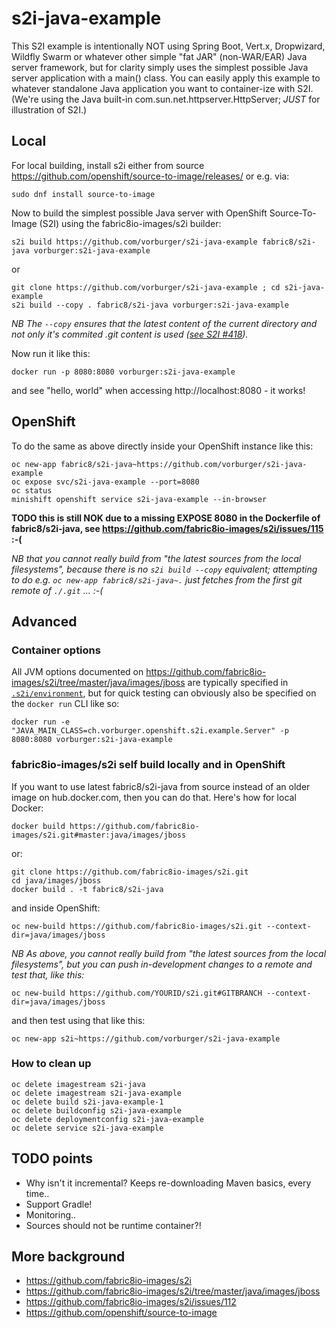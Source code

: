 # s2i-java-example

This S2I example is intentionally NOT using Spring Boot, Vert.x, Dropwizard, Wildfly Swarm or whatever other simple "fat JAR" (non-WAR/EAR) Java
server framework, but for clarity simply uses the simplest possible Java server application with a main() class.  You can easily apply this example to whatever standalone Java application you want to container-ize with S2I.  (We're using the Java built-in com.sun.net.httpserver.HttpServer; *JUST* for illustration of S2I.)


## Local

For local building, install s2i either from source https://github.com/openshift/source-to-image/releases/ or e.g. via:

    sudo dnf install source-to-image

Now to build the simplest possible Java server with OpenShift Source-To-Image (S2I) using the fabric8io-images/s2i builder:

    s2i build https://github.com/vorburger/s2i-java-example fabric8/s2i-java vorburger:s2i-java-example

or

    git clone https://github.com/vorburger/s2i-java-example ; cd s2i-java-example
    s2i build --copy . fabric8/s2i-java vorburger:s2i-java-example

_NB The `--copy` ensures that the latest content of the current directory and not only it's commited .git content is used ([see S2I #418](https://github.com/openshift/source-to-image/issues/418))._

Now run it like this:

    docker run -p 8080:8080 vorburger:s2i-java-example

and see "hello, world" when accessing http://localhost:8080 - it works!


## OpenShift

To do the same as above directly inside your OpenShift instance like this:

    oc new-app fabric8/s2i-java~https://github.com/vorburger/s2i-java-example
    oc expose svc/s2i-java-example --port=8080
    oc status
    minishift openshift service s2i-java-example --in-browser

**TODO this is still NOK due to a missing EXPOSE 8080 in the Dockerfile of fabric8/s2i-java, see https://github.com/fabric8io-images/s2i/issues/115 :-(**

_NB that you cannot really build from "the latest sources from the local filesystems", because there is no `s2i build --copy` equivalent; attempting to do e.g. `oc new-app fabric8/s2i-java~.` just fetches from the first git remote of `./.git` ... :-(_


## Advanced

### Container options

All JVM options documented on https://github.com/fabric8io-images/s2i/tree/master/java/images/jboss
are typically specified in [`.s2i/environment`](.s2i/environment), but  for quick testing can obviously also be specified on the `docker run` CLI like so:

    docker run -e "JAVA_MAIN_CLASS=ch.vorburger.openshift.s2i.example.Server" -p 8080:8080 vorburger:s2i-java-example


### fabric8io-images/s2i self build locally and in OpenShift

If you want to use latest fabric8/s2i-java from source instead of an older image on hub.docker.com, then you can do that.  Here's how for local Docker:

    docker build https://github.com/fabric8io-images/s2i.git#master:java/images/jboss

or:

    git clone https://github.com/fabric8io-images/s2i.git
    cd java/images/jboss
    docker build . -t fabric8/s2i-java

and inside OpenShift:

    oc new-build https://github.com/fabric8io-images/s2i.git --context-dir=java/images/jboss

_NB As above, you cannot really build from "the latest sources from the local filesystems", but you can push in-development changes to a remote and test that, like this:_

    oc new-build https://github.com/YOURID/s2i.git#GITBRANCH --context-dir=java/images/jboss

and then test using that like this:

    oc new-app s2i~https://github.com/vorburger/s2i-java-example


### How to clean up

    oc delete imagestream s2i-java
    oc delete imagestream s2i-java-example
    oc delete build s2i-java-example-1
    oc delete buildconfig s2i-java-example
    oc delete deploymentconfig s2i-java-example
    oc delete service s2i-java-example


## TODO points

* Why isn't it incremental?  Keeps re-downloading Maven basics, every time..
* Support Gradle!
* Monitoring..
* Sources should not be runtime container?!


## More background

* https://github.com/fabric8io-images/s2i
* https://github.com/fabric8io-images/s2i/tree/master/java/images/jboss
* https://github.com/fabric8io-images/s2i/issues/112
* https://github.com/openshift/source-to-image

